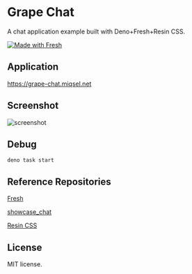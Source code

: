 # Grape Chat

A chat application example built with Deno+Fresh+Resin CSS.

[![Made with Fresh](https://fresh.deno.dev/fresh-badge.svg)](https://fresh.deno.dev)

## Application

https://grape-chat.miqsel.net

## Screenshot

![screenshot](https://i.gyazo.com/738e831ff7dde7d32d61b9dd22569853.png)

## Debug

```
deno task start
```

## Reference Repositories

[Fresh](https://github.com/denoland/fresh)

[showcase_chat](https://github.com/denoland/showcase_chat)

[Resin CSS](https://github.com/yahiro07/resin)

## License

MIT license.
